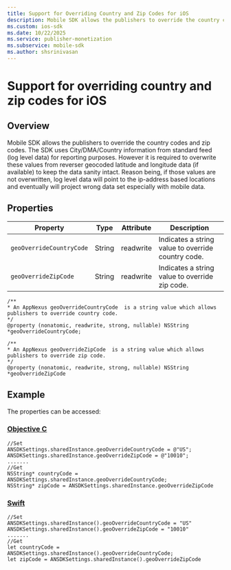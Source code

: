 ```yaml
---
title: Support for Overriding Country and Zip Codes for iOS
description: Mobile SDK allows the publishers to override the country codes and zip codes. Learn how you can overwrite these values from reverser geocoded latitude and longitude data.   
ms.custom: ios-sdk
ms.date: 10/22/2025
ms.service: publisher-monetization
ms.subservice: mobile-sdk
ms.author: shsrinivasan
---
```



# Support for overriding country and zip codes for iOS

## Overview

Mobile SDK allows the publishers to override the country codes and zip codes. The SDK uses City/DMA/Country information from standard feed (log level data) for reporting purposes. However it is required to overwrite these values from reverser geocoded latitude and longitude data (if available) to keep the data sanity intact. Reason being, if those values are not overwritten, log level data will point to the ip-address based locations and eventually will project wrong data set especially with mobile data.

## Properties

| Property | Type | Attribute | Description |
|--|--|--|--|
| `geoOverrideCountryCode` | String | readwrite | Indicates a string value to override country code. |
| `geoOverrideZipCode` | String | readwrite | Indicates a string value to override zip code. |

``` 
/**
* An AppNexus geoOverrideCountryCode  is a string value which allows publishers to override country code.
*/
@property (nonatomic, readwrite, strong, nullable) NSString *geoOverrideCountryCode;
 
/**
* An AppNexus geoOverrideZipCode  is a string value which allows publishers to override zip code.
*/
@property (nonatomic, readwrite, strong, nullable) NSString *geoOverrideZipCode
```

## Example

The properties can be accessed:

### [Objective C](#tab/objectivec1)

``` 
//Set
ANSDKSettings.sharedInstance.geoOverrideCountryCode = @"US";
ANSDKSettings.sharedInstance.geoOverrideZipCode = @"10010";
.......
//Get
NSString* countryCode = ANSDKSettings.sharedInstance.geoOverrideCountryCode;
NSString* zipCode = ANSDKSettings.sharedInstance.geoOverrideZipCode
```

### [Swift](#tab/swift1)

``` 
//Set
ANSDKSettings.sharedInstance().geoOverrideCountryCode = "US"
ANSDKSettings.sharedInstance().geoOverrideZipCode = "10010"
.......
//Get
let countryCode = ANSDKSettings.sharedInstance().geoOverrideCountryCode;
let zipCode = ANSDKSettings.sharedInstance().geoOverrideZipCode
```
